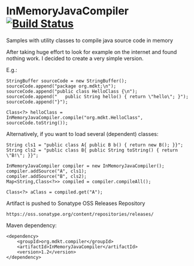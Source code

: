 # InMemoryJavaCompiler [![Build Status](https://travis-ci.org/trung/InMemoryJavaCompiler.svg?branch=master)](https://travis-ci.org/trung/InMemoryJavaCompiler)
Samples with utility classes to compile java source code in memory

After taking huge effort to look for example on the internet and found nothing work. I decided to create a very simple version.

E.g.:

    StringBuffer sourceCode = new StringBuffer();
    sourceCode.append("package org.mdkt;\n");
    sourceCode.append("public class HelloClass {\n");
    sourceCode.append("   public String hello() { return \"hello\"; }");
    sourceCode.append("}");

    Class<?> helloClass = InMemoryJavaCompiler.compile("org.mdkt.HelloClass", sourceCode.toString());

Alternatively, if you want to load several (dependent) classes:

    String cls1 = "public class A{ public B b() { return new B(); }}";
    String cls2 = "public class B{ public String toString() { return \"B!\"; }}";
        
    InMemoryJavaCompiler compiler = new InMemoryJavaCompiler();
    compiler.addSource("A", cls1);
    compiler.addSource("B", cls2);
    Map<String,Class<?>> compiled = compiler.compileAll();
    
    Class<?> aClass = compiled.get("A");
    

Artifact is pushed to Sonatype OSS Releases Repository

    https://oss.sonatype.org/content/repositories/releases/

Maven dependency:

    <dependency>
        <groupId>org.mdkt.compiler</groupId>
        <artifactId>InMemoryJavaCompiler</artifactId>
        <version>1.2</version>
    </dependency>
